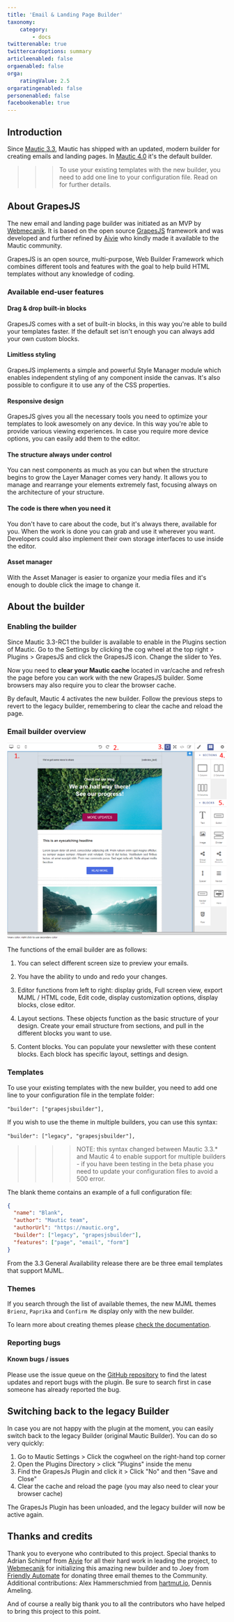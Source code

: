```yaml
---
title: 'Email & Landing Page Builder'
taxonomy:
    category:
        - docs
twitterenable: true
twittercardoptions: summary
articleenabled: false
orgaenabled: false
orga:
    ratingValue: 2.5
orgaratingenabled: false
personenabled: false
facebookenable: true
---
```


## Introduction

Since [Mautic 3.3][mautic-3.3], Mautic has shipped with an updated, modern builder for creating emails and landing pages. In [Mautic 4.0][mautic-4.0] it's the default builder.

>>> To use your existing templates with the new builder, you need to add one line to your configuration file. Read on for further details.

## About GrapesJS
The new email and landing page builder was initiated as an MVP by [Webmecanik][webmecanik]. It is based on the open source [GrapesJS][grapesjs] framework and was developed and further refined by [Aivie][aivie] who kindly made it available to the Mautic community.

GrapesJS is an open source, multi-purpose, Web Builder Framework which combines different tools and features with the goal to help build HTML templates without any knowledge of coding.

### Available end-user features

#### Drag & drop built-in blocks
GrapesJS comes with a set of built-in blocks, in this way you're able to build your templates faster. If the default set isn't enough you can always add your own custom blocks.

#### Limitless styling
GrapesJS implements a simple and powerful Style Manager module which enables independent styling of any component inside the canvas. It's also possible to configure it to use any of the CSS properties.

#### Responsive design
GrapesJS gives you all the necessary tools you need to optimize your templates to look awesomely on any device. In this way you're able to provide various viewing experiences. In case you require more device options, you can easily add them to the editor.

#### The structure always under control
You can nest components as much as you can but when the structure begins to grow the Layer Manager comes very handy. It allows you to manage and rearrange your elements extremely fast, focusing always on the architecture of your structure.

#### The code is there when you need it
You don't have to care about the code, but it's always there, available for you. When the work is done you can grab and use it wherever you want. Developers could also implement their own storage interfaces to use inside the editor.

#### Asset manager
With the Asset Manager is easier to organize your media files and it's enough to double click the image to change it.

## About the builder

### Enabling the builder
Since Mautic 3.3-RC1 the builder is available to enable in the Plugins section of Mautic. Go to the Settings by clicking the cog wheel at the top right > Plugins > GrapesJS and click the GrapesJS icon. Change the slider to Yes.

Now you need to **clear your Mautic cache** located in var/cache and refresh the page before you can work with the new GrapesJS builder. Some browsers may also require you to clear the browser cache.

By default, Mautic 4 activates the new builder. Follow the previous steps to revert to the legacy builder, remembering to clear the cache and reload the page.

### Email builder overview
![Screenshot of email editor](editor_overview.png)

The functions of the email builder are as follows:

1. You can select different screen size to preview your emails.

2. You have the ability to undo and redo your changes.

3. Editor functions from left to right: display grids, Full screen view, export MJML / HTML code, Edit code, display customization options, display blocks, close editor.

4. Layout sections. These objects function as the basic structure of your design. Create your email structure from sections, and pull in the different blocks you want to use.

5. Content blocks. You can populate your newsletter with these content blocks. Each block has specific layout, settings and design.

### Templates

To use your existing templates with the new builder, you need to add one line to your configuration file in the template folder:

`"builder": ["grapesjsbuilder"],`

If you wish to use the theme in multiple builders, you can use this syntax:

`"builder": ["legacy", "grapesjsbuilder"],`

>>>> NOTE: this syntax changed between Mautic 3.3.* and Mautic 4 to enable support for multiple builders - if you have been testing in the beta phase you need to update your configuration files to avoid a 500 error.

The blank theme contains an example of a full configuration file:
```json
{
  "name": "Blank",
  "author": "Mautic team",
  "authorUrl": "https://mautic.org",
  "builder": ["legacy", "grapesjsbuilder"],
  "features": ["page", "email", "form"]
}
```

From the 3.3 General Availability release there are be three email templates that support MJML.  

### Themes

If you search through the list of available themes, the new MJML themes `Brienz`, `Paprika` and `Confirm Me` display only with the new builder.

To learn more about creating themes please [check the documentation][creating-a-theme].

### Reporting bugs

#### Known bugs / issues

Please use the issue queue on the [GitHub repository][github] to find the latest updates and report bugs with the plugin. Be sure to search first in case someone has already reported the bug.

## Switching back to the legacy Builder
In case you are not happy with the plugin at the moment, you can easily switch back to the legacy Builder (original Mautic Builder). You can do so very quickly:

1. Go to Mautic Settings > Click the cogwheel on the right-hand top corner
2. Open the Plugins Directory > click "Plugins" inside the menu
3. Find the GrapesJs Plugin and click it > Click "No" and then "Save and Close"
4. Clear the cache and reload the page (you may also need to clear your browser cache)

The GrapesJs Plugin has been unloaded, and the legacy builder will now be active again.

## Thanks and credits

Thank you to everyone who contributed to this project. Special thanks to Adrian Schimpf from [Aivie][aivie] for all their hard work in leading the project, to [Webmecanik][webmecanik] for initializing this amazing new builder and to Joey from [Friendly Automate][friendly] for donating three email themes to the Community. Additional contributions: Alex Hammerschmied from [hartmut.io][hartmut.io], Dennis Ameling.

And of course a really big thank you to all the contributors who have helped to bring this project to this point.

[mautic-3.3]: <https://github.com/mautic/mautic/releases/tag/3.3.0-rc>
[mautic-4.0]: <https://github.com/mautic/mautic/releases/tag/4.0.0>
[grapesjs]: <https://grapesjs.com/>
[webmecanik]: <https://www.webmecanik.com/en>
[github]: <https://github.com/mautic/mautic/issues?q=is%3Aopen+is%3Aissue+label%3Abuilder-grapesjs>
[friendly]: <https://friendly.is/en/>
[aivie]: <https://aivie.ch>
[hartmut.io]: <https://hartmut.io>
[release-notes]: <https://github.com/mautic/mautic/releases>
[creating-a-theme]: </builders/create-a-theme-grapesjs-builder>

